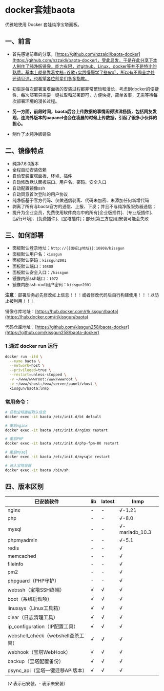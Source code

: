 # docker套娃baota
优雅地使用 Docker 套娃纯净宝塔面板。

## 一、前言



- 首先感谢前辈的分享，[https://github.com/nzzaidi/baota-docker](https://github.com/nzzaidi/baota-docker)，受此启发，于是在此分享下本人制作了纯净版镜像。能力有限，对github、Linux、docker等并不是特比的熟悉，基本上就是靠着文档+谷歌+实践慢慢学了些皮毛，所以有不周全之处还请见谅，也希望各位前辈们多多指教。

- 初衷是每次部署宝塔面板的安装过程都非常繁琐和漫长，考虑到docker的便捷性，每次部署只需要一键拉取和部署即可，方便快捷，简单省事，无需等待每次部署环境的漫长过程。

- **另一方面，前段时间，baota后台上传数据的事情闹得沸沸扬扬，包括网友发现，连海外版本的aapanel也会在凌晨的时候上传数据，引起了很多小伙伴的担心。**

- 制作了本纯净版镜像

## 二、镜像特点

- 纯净7.6.0版本
- 全程自动安装依赖
- 自动安装宝塔面板、环境、插件
- 自动修改默认面板端口、用户名、密码、安全入口
- 自动配置镜像ssh
- 自动同意首次登陆的用户协议
- 纯净版基于官方代码、仅做通信剥离、代码未加密、未添加任何新增代码
- 剥离了所有与baota官方的通信、上报、下发；并且不与纯净版服务器通信；
- 提升为企业会员，免费使用软件商店中的所有[企业版插件]、[专业版插件]、[运行环境]、[免费插件]、[宝塔插件]；部分[第三方应用]安装可能会失败




## 三、如何部署

- 面板默认登录地址：```http://{{面板ip地址}}:10808/kissgun```
- 面板默认用户名：```kissgun```
- 面板默认密码：```kissgun2001```
- 面板默认端口：```10808```
- 面板默认安全入口：```/kissgun```
- 镜像内部ssh端口：```1072```
- 镜像内部ssh root用户密码：```kissgun2001```

**注意**：部署后务必先修改如上信息！！！或者修改代码后自行构建使用！！！以防止被利用！！！

镜像仓库地址：[https://hub.docker.com/r/kissgun/baota](https://hub.docker.com/r/kissgun/baota)

代码仓库地址：[https://github.com/kissgun258/baota-docker](https://github.com/kissgun258/baota-docker)


### 1.通过 docker run 运行

```bash
docker run -itd \
  --name baota \
  --network=host \
  --privileged=true \
  --restart=unless-stopped \
  -v ~/www/wwwroot:/www/wwwroot \
  -v ~/www/vhost:/www/server/panel/vhost \
  kissgun/baota:lnmp
```




### 常用命令：

```bash
# 获取宝塔面板默认信息
docker exec -it baota /etc/init.d/bt default

# 重启nginx
docker exec -it baota /etc/init.d/nginx restart

# 重启PHP
docker exec -it baota /etc/init.d/php-fpm-80 restart

# 重启mysql
docker exec -it baota /etc/init.d/mysqld restart

# 进入宝塔容器
docker exec -it baota /bin/sh
```



## 四、版本区别

| 已安装软件                         | lib | latest | lnmp        |
| --------------------------------  | ----- | ------ | ------ | 
| nginx                              | -     | -      | √-1.21  |
| php                                | -     | -      | √-8.0  | 
| mysql                              | -     | -      | √-mariadb_10.3 |
| phpmyadmin                         | -     | -      | √-5.1   |
| redis                              | -     | -      | √         |
| memcached                          | -     | -      | √         |
| fileinfo                           | -     | -      | √            |
| pm2                                | -     | -      | √            |
| phpguard（PHP守护）                | -     | -        |  √         |
| webssh（宝塔SSH终端）              | √     | √       | √             |
| boot（系统启动项）                 | √     | √         | √           |
| linuxsys（Linux工具箱）            | √     | √          | √          |
| clear（日志清理工具）              | √     | √         | √            |
|  ip_configuration（IP配置工具）| √     | √         | √            |
|  webshell_check（webshell查杀工具）| √     | √         | √            |
|  webhook（宝塔WebHook）| √     | √         | √            |
|  backup（宝塔配置备份）| √     | √         | √            |
|  psync_api（宝塔一键迁移API版本）| √     | √         | √            |


（√ 表示已安装，- 表示未安装）



